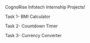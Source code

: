 CognoRise Infotech Internship Projects!

Task 1- BMI Calculator

Task 2- Countdown Timer

Task 3- Currency Converter
